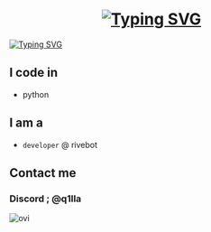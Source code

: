 <h1 align="center">
  <a href="https://git.io/typing-svg">
    <img src="https://readme-typing-svg.demolab.com?font=Kanit&size=40&pause=1&color=FFFFFF&width=435&lines=qilla" alt="Typing SVG">
  </a>
</h1>

[![Typing SVG](https://readme-typing-svg.demolab.com?font=Kanit&size=30&pause=1&color=FFFFFF&random=false&width=435&lines=rivebot+developer)](https://git.io/typing-svg)




## I code in
- python

## I am a 
- `developer` @ rivebot

## Contact me
### Discord ; @q1lla
<img src="https://discord.c99.nl/widget/theme-4/1035497951591673917.png" alt="ovi" />
